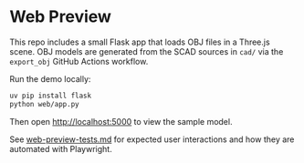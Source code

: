 # Web Preview

This repo includes a small Flask app that loads OBJ files in a Three.js scene.
OBJ models are generated from the SCAD sources in `cad/` via the
`export_obj` GitHub Actions workflow.

Run the demo locally:

```bash
uv pip install flask
python web/app.py
```

Then open <http://localhost:5000> to view the sample model.

See [web-preview-tests.md](web-preview-tests.md) for expected user interactions
and how they are automated with Playwright.
